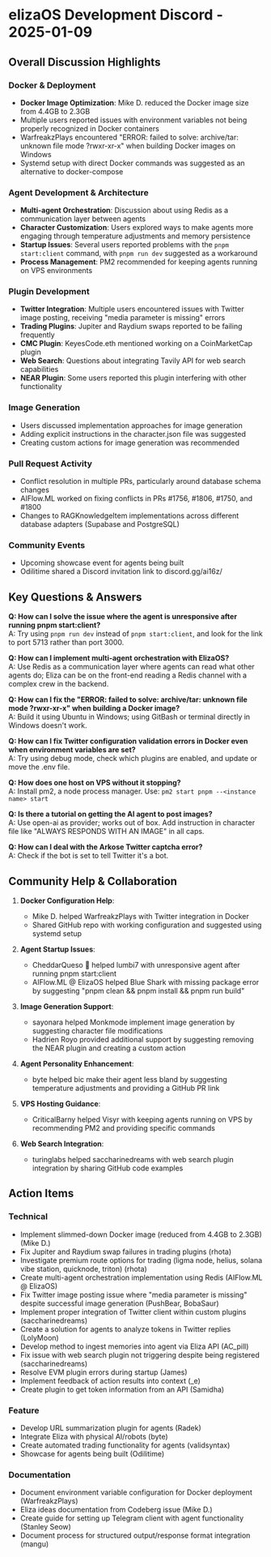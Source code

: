 # elizaOS Development Discord - 2025-01-09

## Overall Discussion Highlights

### Docker & Deployment
- **Docker Image Optimization**: Mike D. reduced the Docker image size from 4.4GB to 2.3GB
- Multiple users reported issues with environment variables not being properly recognized in Docker containers
- WarfreakzPlays encountered "ERROR: failed to solve: archive/tar: unknown file mode ?rwxr-xr-x" when building Docker images on Windows
- Systemd setup with direct Docker commands was suggested as an alternative to docker-compose

### Agent Development & Architecture
- **Multi-agent Orchestration**: Discussion about using Redis as a communication layer between agents
- **Character Customization**: Users explored ways to make agents more engaging through temperature adjustments and memory persistence
- **Startup Issues**: Several users reported problems with the `pnpm start:client` command, with `pnpm run dev` suggested as a workaround
- **Process Management**: PM2 recommended for keeping agents running on VPS environments

### Plugin Development
- **Twitter Integration**: Multiple users encountered issues with Twitter image posting, receiving "media parameter is missing" errors
- **Trading Plugins**: Jupiter and Raydium swaps reported to be failing frequently
- **CMC Plugin**: KeyesCode.eth mentioned working on a CoinMarketCap plugin
- **Web Search**: Questions about integrating Tavily API for web search capabilities
- **NEAR Plugin**: Some users reported this plugin interfering with other functionality

### Image Generation
- Users discussed implementation approaches for image generation
- Adding explicit instructions in the character.json file was suggested
- Creating custom actions for image generation was recommended

### Pull Request Activity
- Conflict resolution in multiple PRs, particularly around database schema changes
- AIFlow.ML worked on fixing conflicts in PRs #1756, #1806, #1750, and #1800
- Changes to RAGKnowledgeItem implementations across different database adapters (Supabase and PostgreSQL)

### Community Events
- Upcoming showcase event for agents being built
- Odilitime shared a Discord invitation link to discord.gg/ai16z/

## Key Questions & Answers

**Q: How can I solve the issue where the agent is unresponsive after running pnpm start:client?**  
A: Try using `pnpm run dev` instead of `pnpm start:client`, and look for the link to port 5713 rather than port 3000.

**Q: How can I implement multi-agent orchestration with ElizaOS?**  
A: Use Redis as a communication layer where agents can read what other agents do; Eliza can be on the front-end reading a Redis channel with a complex crew in the backend.

**Q: How can I fix the "ERROR: failed to solve: archive/tar: unknown file mode ?rwxr-xr-x" when building a Docker image?**  
A: Build it using Ubuntu in Windows; using GitBash or terminal directly in Windows doesn't work.

**Q: How can I fix Twitter configuration validation errors in Docker even when environment variables are set?**  
A: Try using debug mode, check which plugins are enabled, and update or move the .env file.

**Q: How does one host on VPS without it stopping?**  
A: Install pm2, a node process manager. Use: `pm2 start pnpm --<instance name> start`

**Q: Is there a tutorial on getting the AI agent to post images?**  
A: Use open-ai as provider; works out of box. Add instruction in character file like "ALWAYS RESPONDS WITH AN IMAGE" in all caps.

**Q: How can I deal with the Arkose Twitter captcha error?**  
A: Check if the bot is set to tell Twitter it's a bot.

## Community Help & Collaboration

1. **Docker Configuration Help**:
   - Mike D. helped WarfreakzPlays with Twitter integration in Docker
   - Shared GitHub repo with working configuration and suggested using systemd setup

2. **Agent Startup Issues**:
   - CheddarQueso 🧀 helped lumbi7 with unresponsive agent after running pnpm start:client
   - AIFlow.ML @ ElizaOS helped Blue Shark with missing package error by suggesting "pnpm clean && pnpm install && pnpm run build"

3. **Image Generation Support**:
   - sayonara helped Monkmode implement image generation by suggesting character file modifications
   - Hadrien Royo provided additional support by suggesting removing the NEAR plugin and creating a custom action

4. **Agent Personality Enhancement**:
   - byte helped bic make their agent less bland by suggesting temperature adjustments and providing a GitHub PR link

5. **VPS Hosting Guidance**:
   - CriticalBarny helped Visyr with keeping agents running on VPS by recommending PM2 and providing specific commands

6. **Web Search Integration**:
   - turinglabs helped saccharinedreams with web search plugin integration by sharing GitHub code examples

## Action Items

### Technical
- Implement slimmed-down Docker image (reduced from 4.4GB to 2.3GB) (Mike D.)
- Fix Jupiter and Raydium swap failures in trading plugins (rhota)
- Investigate premium route options for trading (ligma node, helius, solana vibe station, quicknode, triton) (rhota)
- Create multi-agent orchestration implementation using Redis (AIFlow.ML @ ElizaOS)
- Fix Twitter image posting issue where "media parameter is missing" despite successful image generation (PushBear, BobaSaur)
- Implement proper integration of Twitter client within custom plugins (saccharinedreams)
- Create a solution for agents to analyze tokens in Twitter replies (LolyMoon)
- Develop method to ingest memories into agent via Eliza API (AC_pill)
- Fix issue with web search plugin not triggering despite being registered (saccharinedreams)
- Resolve EVM plugin errors during startup (James)
- Implement feedback of action results into context (_e)
- Create plugin to get token information from an API (Samidha)

### Feature
- Develop URL summarization plugin for agents (Radek)
- Integrate Eliza with physical AI/robots (byte)
- Create automated trading functionality for agents (validsyntax)
- Showcase for agents being built (Odilitime)

### Documentation
- Document environment variable configuration for Docker deployment (WarfreakzPlays)
- Eliza ideas documentation from Codeberg issue (Mike D.)
- Create guide for setting up Telegram client with agent functionality (Stanley Seow)
- Document process for structured output/response format integration (mangu)